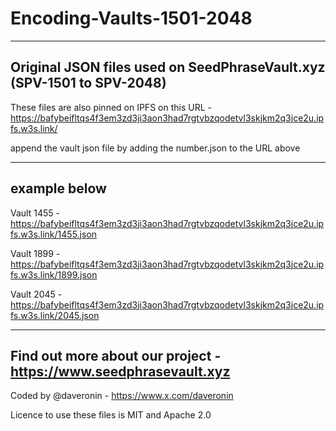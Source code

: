 # Encoding-Vaults-1501-2048

----------------------------------------------------------------------
Original JSON files used on SeedPhraseVault.xyz (SPV-1501 to SPV-2048)
----------------------------------------------------------------------
These files are also pinned on IPFS on this URL - https://bafybeifltqs4f3em3zd3ji3aon3had7rgtvbzqodetvl3skjkm2q3jce2u.ipfs.w3s.link/

append the vault json file by adding the number.json to the URL above

---------------
example below
---------------

Vault 1455 - https://bafybeifltqs4f3em3zd3ji3aon3had7rgtvbzqodetvl3skjkm2q3jce2u.ipfs.w3s.link/1455.json

Vault 1899 - https://bafybeifltqs4f3em3zd3ji3aon3had7rgtvbzqodetvl3skjkm2q3jce2u.ipfs.w3s.link/1899.json

Vault 2045 - https://bafybeifltqs4f3em3zd3ji3aon3had7rgtvbzqodetvl3skjkm2q3jce2u.ipfs.w3s.link/2045.json


--------------------------------------------------------------------
Find out more about our project - https://www.seedphrasevault.xyz
--------------------------------------------------------------------
Coded by @daveronin - https://www.x.com/daveronin

Licence to use these files is MIT and Apache 2.0

